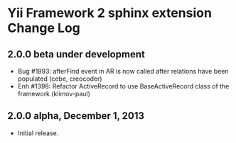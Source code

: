 Yii Framework 2 sphinx extension Change Log
===========================================

2.0.0 beta under development
----------------------------

- Bug #1993: afterFind event in AR is now called after relations have been populated (cebe, creocoder)
- Enh #1398: Refactor ActiveRecord to use BaseActiveRecord class of the framework (klimov-paul)

2.0.0 alpha, December 1, 2013
-----------------------------

- Initial release.
